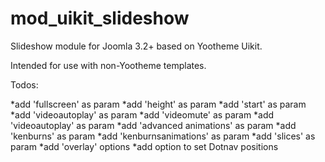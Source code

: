 # mod_uikit_slideshow
Slideshow module for Joomla 3.2+ based on Yootheme Uikit.

Intended for use with non-Yootheme templates.

Todos:

*add 'fullscreen' as param
*add 'height' as param
*add 'start' as param
*add 'videoautoplay' as param
*add 'videomute' as param
*add 'videoautoplay' as param
*add 'advanced animations' as param
*add 'kenburns' as param
*add 'kenburnsanimations' as param
*add 'slices' as param
*add 'overlay' options
*add option to set Dotnav positions